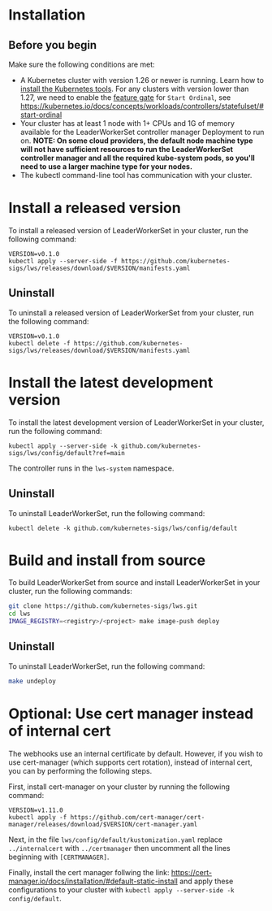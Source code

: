 # Installation

## Before you begin

Make sure the following conditions are met:

- A Kubernetes cluster with version 1.26 or newer is running. Learn how to [install the Kubernetes tools](https://kubernetes.io/docs/tasks/tools/). For any clusters with version lower than 1.27, we need to enable the [feature gate][feature_gate] for `Start Ordinal`, see https://kubernetes.io/docs/concepts/workloads/controllers/statefulset/#start-ordinal
- Your cluster has at least 1 node with 1+ CPUs and 1G of memory available for the LeaderWorkerSet controller manager Deployment to run on. **NOTE: On some cloud providers, the default node machine type will not have sufficient resources to run the LeaderWorkerSet controller manager and all the required kube-system pods, so you'll need to use a larger
machine type for your nodes.**
- The kubectl command-line tool has communication with your cluster.

[feature_gate]: https://kubernetes.io/docs/reference/command-line-tools-reference/feature-gates/

# Install a released version

To install a released version of LeaderWorkerSet in your cluster, run the following command:

```shell
VERSION=v0.1.0
kubectl apply --server-side -f https://github.com/kubernetes-sigs/lws/releases/download/$VERSION/manifests.yaml
```

## Uninstall

To uninstall a released version of LeaderWorkerSet from your cluster, run the following command:

```shell
VERSION=v0.1.0
kubectl delete -f https://github.com/kubernetes-sigs/lws/releases/download/$VERSION/manifests.yaml
```

# Install the latest development version

To install the latest development version of LeaderWorkerSet in your cluster, run the
following command:

```shell
kubectl apply --server-side -k github.com/kubernetes-sigs/lws/config/default?ref=main
```

The controller runs in the `lws-system` namespace.

## Uninstall

To uninstall LeaderWorkerSet, run the following command:

```shell
kubectl delete -k github.com/kubernetes-sigs/lws/config/default
```

# Build and install from source

To build LeaderWorkerSet from source and install LeaderWorkerSet in your cluster, run the following
commands:

```sh
git clone https://github.com/kubernetes-sigs/lws.git
cd lws
IMAGE_REGISTRY=<registry>/<project> make image-push deploy
```

## Uninstall

To uninstall LeaderWorkerSet, run the following command:

```sh
make undeploy
```

# Optional: Use cert manager instead of internal cert
The webhooks use an internal certificate by default. However, if you wish to use cert-manager (which
supports cert rotation), instead of internal cert, you can by performing the following steps. 

First, install cert-manager on your cluster by running the following command:

```shell
VERSION=v1.11.0
kubectl apply -f https://github.com/cert-manager/cert-manager/releases/download/$VERSION/cert-manager.yaml
```

Next, in the file ``lws/config/default/kustomization.yaml`` replace ``../internalcert`` with
``../certmanager`` then uncomment all the lines beginning with ``[CERTMANAGER]``.

Finally, install the cert manager follwing the link: https://cert-manager.io/docs/installation/#default-static-install
and apply these configurations to your cluster with ``kubectl apply --server-side -k config/default``.